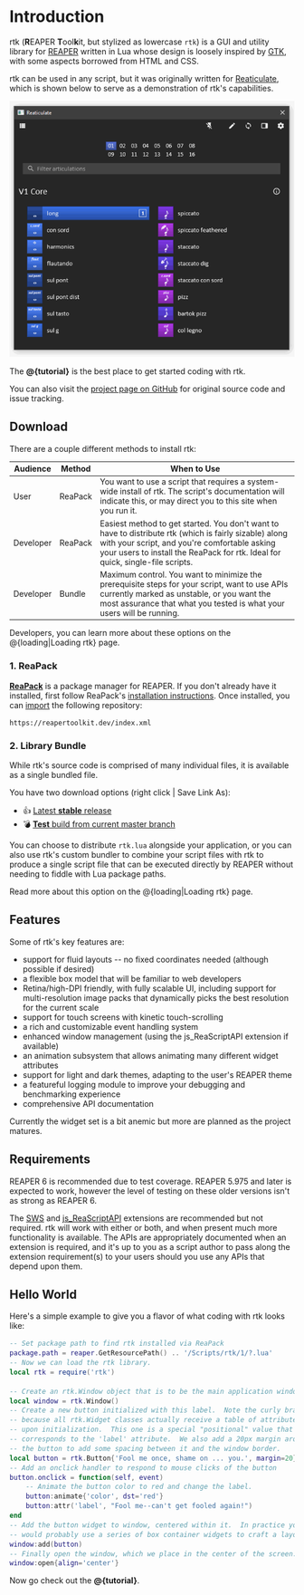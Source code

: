 # Introduction

rtk (**R**EAPER **T**ool**k**it, but stylized as lowercase `rtk`) is a GUI and utility
library for [REAPER](https://www.reaper.fm/) written in Lua whose design is loosely
inspired by [GTK](https://www.gtk.org/), with some aspects borrowed from HTML and CSS.

rtk can be used in any script, but it was originally written for
[Reaticulate](https://reaticulate.com), which is shown below to serve as a demonstration
of rtk's capabilities.


![](img/rtk-demo.gif)


The **@{tutorial}** is the best place to get started coding with rtk.

You can also visit the [project page on GitHub](https://github.com/jtackaberry/rtk) for
original source code and issue tracking.

## Download

There are a couple different methods to install rtk:

| Audience | Method | When to Use |
|-|-|-|
| User | ReaPack | You want to use a script that requires a system-wide install of rtk. The script's documentation will indicate this, or may direct you to this site when you run it. |
| Developer | ReaPack | Easiest method to get started. You don't want to have to distribute rtk (which is fairly sizable) along with your script, and you're comfortable asking your users to install the ReaPack for rtk. Ideal for quick, single-file scripts. |
| Developer | Bundle | Maximum control. You want to minimize the prerequisite steps for your script, want to use APIs currently marked as unstable, or you want the most assurance that what you tested is what your users will be running. |

Developers, you can learn more about these options on the @{loading|Loading rtk} page.


### 1. ReaPack

**[ReaPack](https://reapack.com/)** is a package manager for REAPER. If you don't already
have it installed, first follow ReaPack's [installation
instructions](https://reapack.com/user-guide#installation). Once installed, you can
[import](https://reapack.com/user-guide#import-repositories) the following repository:

```url
https://reapertoolkit.dev/index.xml
```

### 2. Library Bundle

While rtk's source code is comprised of many individual files, it is available as a single
bundled file.

You have two download options (right click | Save Link As):

  * 👍 [Latest **stable** release](https://reapertoolkit.dev/rtk.lua)
  * 💣 [**Test** build from current master branch](https://reapertoolkit.dev/test/rtk.lua)

You can choose to distribute `rtk.lua` alongside your application, or you can also
use rtk's custom bundler to combine your script files with rtk to produce a single
script file that can be executed directly by REAPER without needing to fiddle with Lua
package paths.

Read more about this option on the @{loading|Loading rtk} page.

## Features

Some of rtk's key features are:

* support for fluid layouts -- no fixed coordinates needed (although possible if desired)
* a flexible box model that will be familiar to web developers
* Retina/high-DPI friendly, with fully scalable UI, including support for multi-resolution
  image packs that dynamically picks the best resolution for the current scale
* support for touch screens with kinetic touch-scrolling
* a rich and customizable event handling system
* enhanced window management (using the js_ReaScriptAPI extension if available)
* an animation subsystem that allows animating many different widget attributes
* support for light and dark themes, adapting to the user's REAPER theme
* a featureful logging module to improve your debugging and benchmarking experience
* comprehensive API documentation

Currently the widget set is a bit anemic but more are planned as the project matures.


## Requirements

REAPER 6 is recommended due to test coverage.  REAPER 5.975 and later is expected to work,
however the level of testing on these older versions isn't as strong as REAPER 6.

The [SWS](https://www.sws-extension.org/) and
[js_ReaScriptAPI](https://forum.cockos.com/showthread.php?t=212174) extensions are
recommended but not required.  rtk will work with either or both, and when present much
more functionality is available.  The APIs are appropriately documented when an extension
is required, and it's up to you as a script author to pass along the extension
requirement(s) to your users should you use any APIs that depend upon them.


## Hello World

Here's a simple example to give you a flavor of what coding with rtk looks like:

```lua
-- Set package path to find rtk installed via ReaPack
package.path = reaper.GetResourcePath() .. '/Scripts/rtk/1/?.lua'
-- Now we can load the rtk library.
local rtk = require('rtk')

-- Create an rtk.Window object that is to be the main application window
local window = rtk.Window()
-- Create a new button initialized with this label.  Note the curly braces,
-- because all rtk.Widget classes actually receive a table of attributes
-- upon initialization.  This one is a special "positional" value that
-- corresponds to the 'label' attribute.  We also add a 20px margin around
-- the button to add some spacing between it and the window border.
local button = rtk.Button{'Fool me once, shame on ... you.', margin=20}
-- Add an onclick handler to respond to mouse clicks of the button
button.onclick = function(self, event)
    -- Animate the button color to red and change the label.
    button:animate{'color', dst='red'}
    button:attr('label', "Fool me--can't get fooled again!")
end
-- Add the button widget to window, centered within it.  In practice you
-- would probably use a series of box container widgets to craft a layout.
window:add(button)
-- Finally open the window, which we place in the center of the screen.
window:open{align='center'}
```

Now go check out the **@{tutorial}**.
